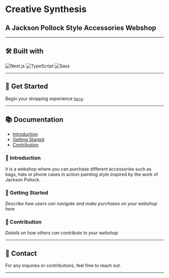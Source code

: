 # Creative Synthesis 
## A Jackson Pollock Style Accessories Webshop

---

## 🛠️ Built with

![Next.js](https://img.shields.io/badge/next.js-000000?style=for-the-badge&logo=nextdotjs&logoColor=white)
![TypeScript](https://img.shields.io/badge/TypeScript-007ACC?style=for-the-badge&logo=typescript&logoColor=white)
![Sass](https://img.shields.io/badge/Sass-CC6699?style=for-the-badge&logo=sass&logoColor=white)

---

## 🚀 Get Started

Begin your shopping experience [`here`](https://next-webshop-0c11d6cf0329.herokuapp.com).

---

## 📚 Documentation

* [Introduction](#introduction)
* [Getting Started](#getting-started)
* [Contribution](#contribution)

### 📢 Introduction

It is a webshop where you can purchase different accessories such as bags, hats or phone cases in action-painting style inspired by the work of Jackson Pollock. 

### 🎯 Getting Started

*Describe how users can navigate and make purchases on your webshop here*

### 👥 Contribution

*Details on how others can contribute to your webshop*

---

## 📧 Contact

For any inquiries or contributions, feel free to reach out.

---
